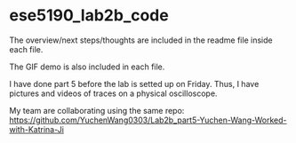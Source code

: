 # ese5190_lab2b_code
The overview/next steps/thoughts are included in the readme file inside each file.

The GIF demo is also included in each file.

I have done part 5 before the lab is setted up on Friday. Thus, I have pictures and videos of traces on a physical oscilloscope.

My team are collaborating using the same repo: https://github.com/YuchenWang0303/Lab2b_part5-Yuchen-Wang-Worked-with-Katrina-Ji
